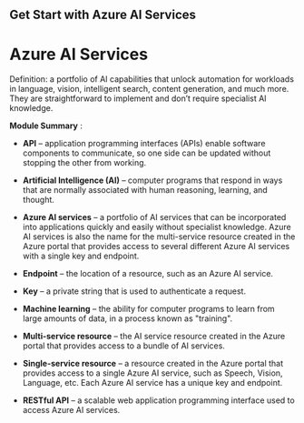 ## Get Start with Azure AI Services

# Azure AI Services

Definition: a portfolio of AI capabilities that unlock automation for workloads in language, vision, intelligent search, content generation, and much more. They are straightforward to implement and don’t require specialist AI knowledge.

**Module Summary** :

- **API** – application programming interfaces (APIs) enable software components to communicate, so one side can be updated without stopping the other from working.

- **Artificial Intelligence (AI)** – computer programs that respond in ways that are normally associated with human reasoning, learning, and thought.

- **Azure AI services** – a portfolio of AI services that can be incorporated into applications quickly and easily without specialist knowledge. Azure AI services is also the name for the multi-service resource created in the Azure portal that provides access to several different Azure AI services with a single key and endpoint.

- **Endpoint** – the location of a resource, such as an Azure AI service.

- **Key** – a private string that is used to authenticate a request.

- **Machine learning** – the ability for computer programs to learn from large amounts of data, in a process known as "training".

- **Multi-service resource** – the AI service resource created in the Azure portal that provides access to a bundle of AI services.

- **Single-service resource** – a resource created in the Azure portal that provides access to a single Azure AI service, such as Speech, Vision, Language, etc. Each Azure AI service has a unique key and endpoint.

- **RESTful API** – a scalable web application programming interface used to access Azure AI services.
